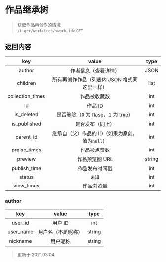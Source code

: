 # 作品继承树

> 获取作品再创作的情况  
> `/tiger/work/tree/<work_id>` `GET`

## 返回内容

|       key        |                      value                      |  type  |
| :--------------: | :---------------------------------------------: | :----: |
|      author      |         作者信息（[查看详情](#author)）         |  JSON  |
|     children     |  所有再创作作品（列表内 JSON 格式同这里一样）   |  list  |
| collection_times |                  作品被收藏数                   |  int   |
|        id        |                     作品 ID                     |  int   |
|    is_deleted    |        是否删除（0 为 flase，1 为 true）        |  int   |
|   is_published   |                是否发布（同上）                 |  int   |
|    parent_id     | 继承自（父）作品的 ID（如果为原创，值为`null`） |  int   |
|   praise_times   |                  作品被点赞数                   |  int   |
|     preview      |                 作品预览图 URL                  | string |
|   publish_time   |                 作品发布时间戳                  |  int   |
|      status      |                     `未知`                      |  int   |
|    view_times    |                   作品浏览量                    |  int   |

### author

|    key    |       value        |  type  |
| :-------: | :----------------: | :----: |
|  user_id  |      用户 ID       |  int   |
| user_name | 用户名（不是昵称） | string |
| nickname  |      用户昵称      | string |

> 更新于 2021.03.04
